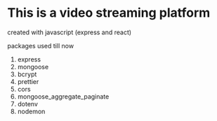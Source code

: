 # This is a video streaming platform
created with javascript (express and react)

packages used till now 
 1. express
 2. mongoose
 3. bcrypt
 4. prettier
 5. cors
 6. mongoose_aggregate_paginate
 7. dotenv
 8. nodemon
    
